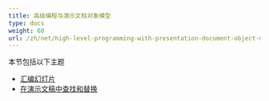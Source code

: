 ```yaml
---
title: 高级编程与演示文档对象模型
type: docs
weight: 60
url: /zh/net/high-level-programming-with-presentation-document-object-model/
---
```


本节包括以下主题

- [汇编幻灯片](/slides/zh/net/assemble-slides/)
- [在演示文稿中查找和替换](/slides/zh/net/find-and-replace-in-presentation/)
